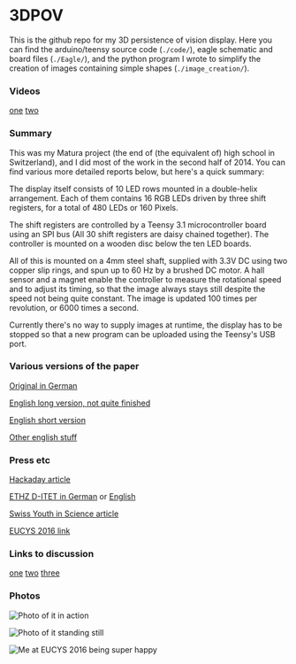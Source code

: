 # 3DPOV


This is the github repo for my 3D persistence of vision display. Here you
can find the arduino/teensy source code (`./code/`), eagle schematic and
board files (`./Eagle/`), and the python program I wrote to simplify the
creation of images containing simple shapes (`./image_creation/`).


### Videos

[one](https://www.youtube.com/watch?v=bCETWNgBxbI) [two](https://www.youtube.com/watch?v=-gFsKhf5J-I)


### Summary

This was my Matura project (the end of (the equivalent of) high school in
Switzerland), and I did most of the work in the second half of 2014. You
can find various more detailed reports below, but here's a quick summary:

The display itself consists of 10 LED rows mounted in a double-helix
arrangement. Each of them contains 16 RGB LEDs driven by three shift
registers, for a total of 480 LEDs or 160 Pixels.

The shift registers are controlled by a Teensy 3.1 microcontroller board
using an SPI bus (All 30 shift registers are daisy chained together). The
controller is mounted on a wooden disc below the ten LED boards.

All of this is mounted on a 4mm steel shaft, supplied with 3.3V DC using
two copper slip rings, and spun up to 60 Hz by a brushed DC motor. A hall
sensor and a magnet enable the controller to measure the rotational speed
and to adjust its timing, so that the image always stays still despite the
speed not being quite constant. The image is updated 100 times per
revolution, or 6000 times a second.

Currently there's no way to supply images at runtime, the display has to be
stopped so that a new program can be uploaded using the Teensy's USB port.

### Various versions of the paper

[Original in German](http://tiny.cc/3DPOV)

[English long version, not quite finished](https://github.com/mbjd/english-paper/blob/master/paper.pdf)

[English short version](https://github.com/mbjd/english-paper/blob/master/paper-short.pdf)

[Other english stuff](https://github.com/mbjd/english-paper)

### Press etc

[Hackaday article](http://hackaday.com/2016/11/16/spinning-3d-pov-display-as-a-high-school-term-project/)

[ETHZ D-ITET in German](https://www.ee.ethz.ch/de/news-und-veranstaltungen/d-itet-news-channel/2016/09/d-itet-student-gewinnt-forschungs-preis-.html) or [English](https://www.ee.ethz.ch/news-and-events/d-itet-news-channel/2016/09/d-itet-student-wins-research-award.html)

[Swiss Youth in Science article](http://web.archive.org/web/20161117130814/http://sjf.ch/eucys-2016-eth-student-gewinnt-forschungs-preis-am-ersten-studientag/)

[EUCYS 2016 link](http://eucys2016.eu/development-of-a-3d-display/)

### Links to discussion

[one](http://www.reddit.com/r/electronics/comments/2m6apx/finally_my_led_board_works_had_to_make_a_little/) [two](http://www.reddit.com/r/electronics/comments/2nrek4/almost_working_3d_pov_display/) [three](http://www.reddit.com/r/electronics/comments/2q9sg6/my_3d_pov_in_action_as_promised/)


### Photos

![Photo of it in action](/images/running.jpeg)

![Photo of it standing still](/images/still.jpeg)

![Me at EUCYS 2016 being super happy](/images/eucys-stand.jpeg)
